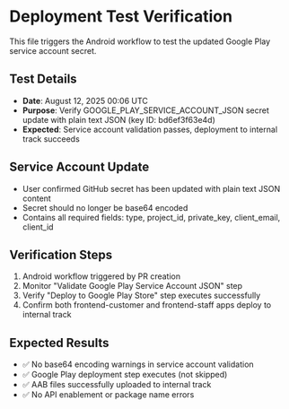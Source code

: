 # Deployment Test Verification

This file triggers the Android workflow to test the updated Google Play service account secret.

## Test Details
- **Date**: August 12, 2025 00:06 UTC
- **Purpose**: Verify GOOGLE_PLAY_SERVICE_ACCOUNT_JSON secret update with plain text JSON (key ID: bd6ef3f63e4d)
- **Expected**: Service account validation passes, deployment to internal track succeeds

## Service Account Update
- User confirmed GitHub secret has been updated with plain text JSON content
- Secret should no longer be base64 encoded
- Contains all required fields: type, project_id, private_key, client_email, client_id

## Verification Steps
1. Android workflow triggered by PR creation
2. Monitor "Validate Google Play Service Account JSON" step
3. Verify "Deploy to Google Play Store" step executes successfully
4. Confirm both frontend-customer and frontend-staff apps deploy to internal track

## Expected Results
- ✅ No base64 encoding warnings in service account validation
- ✅ Google Play deployment step executes (not skipped)
- ✅ AAB files successfully uploaded to internal track
- ✅ No API enablement or package name errors

